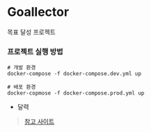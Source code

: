 # Goallector
목표 달성 프로젝트

### 프로젝트 실행 방법
```
# 개발 환경
docker-compose -f docker-compose.dev.yml up

# 배포 환경
docker-copmose -f docker-compose.prod.yml up
```

- 달력
> [참고 사이트](https://alvarotrigo.com/blog/css-calendar/)